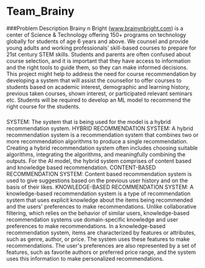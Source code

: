 # Team_Brainy
###Problem Description
Brainy n Bright (www.brainynbright.com) is a center of Science & Technology offering 150+ programs on technology globally for
students of age 6 years and above. We counsel and provide young adults and working professionals’ skill-based courses to prepare
for 21st century STEM skills.
Students and parents are often confused about course selection, and it is important that they have access to information and the
right tools to guide them, so they can make informed decisions. This project might help to address the need for course
recommendation by developing a system that will assist the counsellor to offer courses to students based on academic interest,
demographic and learning history, previous taken courses, shown interest, or participated relevant seminars etc. Students will be
required to develop an ML model to recommend the right course for the students.
###
SYSTEM:
The system that is being used for the model is a hybrid recommendation system.
HYBRID RECOMMENDATION SYSTEM:
A hybrid recommendation system is a recommendation system that combines two or more recommendation algorithms to produce a single recommendation. Creating a hybrid recommendation system often includes choosing suitable algorithms, integrating the algorithms, and meaningfully combining the outputs. For the AI model, the hybrid system comprises of content based and knowledge based recommendation.
CONTENT-BASED RECOMMENDATION SYSTEM:
Content based recommendation system is used to give suggestions based on the previous user history and on the basis of their likes.
KNOWLEDGE-BASED RECOMMENDATION SYSTEM: A knowledge-based recommendation system is a type of recommendation system that uses explicit knowledge about the items being recommended and the users' preferences to make recommendations. Unlike collaborative filtering, which relies on the behavior of similar users, knowledge-based recommendation systems use domain-specific knowledge and user preferences to make recommendations. In a knowledge-based recommendation system, items are characterized by features or attributes, such as genre, author, or price. The system uses these features to make recommendations. The user's preferences are also represented by a set of features, such as favorite authors or preferred price range, and the system uses this information to make personalized recommendations. 

